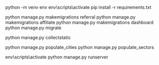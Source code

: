 python -m venv env
env\scripts\activate
pip install -r requirements.txt


python manage.py makemigrations referral
python manage.py makemigrations affiliate
python manage.py makemigrations dashboard
python manage.py migrate

python manage.py collectstatic

python manage.py populate_cities
python manage.py populate_sectors



env\scripts\activate
python manage.py runserver

